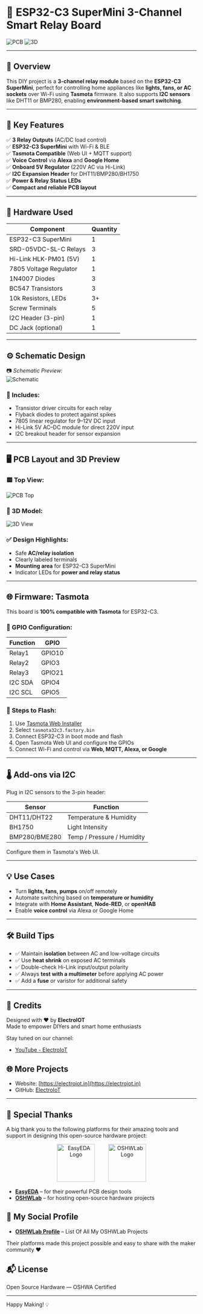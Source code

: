 # 🔌 ESP32-C3 SuperMini 3-Channel Smart Relay Board

![PCB](Image/PCB.JPG)
![3D](Image/PCB_3D.JPG)

---

## 🧠 Overview

This DIY project is a **3-channel relay module** based on the **ESP32-C3 SuperMini**, perfect for controlling home appliances like **lights, fans, or AC sockets** over Wi-Fi using **Tasmota** firmware. It also supports **I2C sensors** like DHT11 or BMP280, enabling **environment-based smart switching**.

---

## 🧩 Key Features

✅ **3 Relay Outputs** (AC/DC load control)  
✅ **ESP32-C3 SuperMini** with Wi-Fi & BLE  
✅ **Tasmota Compatible** (Web UI + MQTT support)  
✅ **Voice Control** via **Alexa** and **Google Home**  
✅ **Onboard 5V Regulator** (220V AC via Hi-Link)  
✅ **I2C Expansion Header** for DHT11/BMP280/BH1750  
✅ **Power & Relay Status LEDs**  
✅ **Compact and reliable PCB layout**

---

## 🔧 Hardware Used

| Component                | Quantity |
|--------------------------|----------|
| ESP32-C3 SuperMini       | 1        |
| SRD-05VDC-SL-C Relays    | 3        |
| Hi-Link HLK-PM01 (5V)    | 1        |
| 7805 Voltage Regulator   | 1        |
| 1N4007 Diodes            | 3        |
| BC547 Transistors        | 3        |
| 10k Resistors, LEDs      | 3+       |
| Screw Terminals          | 5        |
| I2C Header (3-pin)       | 1        |
| DC Jack (optional)       | 1        |

---

## ⚙️ Schematic Design

📷 *Schematic Preview:*  
![Schematic](Image/Schematic.png)

### 🧾 Includes:

- Transistor driver circuits for each relay  
- Flyback diodes to protect against spikes  
- 7805 linear regulator for 9–12V DC input  
- Hi-Link 5V AC–DC module for direct 220V input  
- I2C breakout header for sensor expansion  

---

## 🖥️ PCB Layout and 3D Preview

### 🟨 Top View:
![PCB Top](assets/PCB.JPG)

### 🔵 3D Model:
![3D View](assets/PCB_3D.JPG)

### ✅ Design Highlights:
- Safe **AC/relay isolation**
- Clearly labeled terminals
- **Mounting area** for ESP32-C3 SuperMini
- Indicator LEDs for **power and relay status**

---

## 🌐 Firmware: Tasmota

This board is **100% compatible with Tasmota** for ESP32-C3.

### 🔌 GPIO Configuration:

| Function     | GPIO   |
|--------------|--------|
| Relay1       | GPIO10 |
| Relay2       | GPIO3  |
| Relay3       | GPIO21 |
| I2C SDA      | GPIO4  |
| I2C SCL      | GPIO5  |

### 🔧 Steps to Flash:

1. Use [Tasmota Web Installer](https://tasmota.github.io/install/)
2. Select `tasmota32c3.factory.bin`
3. Connect ESP32-C3 in boot mode and flash
4. Open Tasmota Web UI and configure the GPIOs
5. Connect Wi-Fi and control via **Web, MQTT, Alexa, or Google**

---

## 🌡️ Add-ons via I2C

Plug in I2C sensors to the 3-pin header:

| Sensor       | Function                  |
|--------------|---------------------------|
| DHT11/DHT22  | Temperature & Humidity    |
| BH1750       | Light Intensity           |
| BMP280/BME280| Temp / Pressure / Humidity|

Configure them in Tasmota's Web UI.

---

## 💡 Use Cases

- Turn **lights, fans, pumps** on/off remotely
- Automate switching based on **temperature or humidity**
- Integrate with **Home Assistant**, **Node-RED**, or **openHAB**
- Enable **voice control** via Alexa or Google Home

---

## 🛠️ Build Tips

- ✅ Maintain **isolation** between AC and low-voltage circuits
- ✅ Use **heat shrink** on exposed AC terminals
- ✅ Double-check Hi-Link input/output polarity
- ✅ Always **test with a multimeter** before applying AC power
- ✅ Add a **fuse** or varistor for additional safety

---
## 🙌 Credits

Designed with ❤️ by **ElectroIOT**  
Made to empower DIYers and smart home enthusiasts

Stay tuned on our channel:
- [YouTube - ElectroIoT](https://www.youtube.com/ElectroIoT)

## 🌐 More Projects

- Website: [https://electroiot.in](https://electroiot.in)
- GitHub: [ElectroIoT](https://github.com/ElectroIoT)

---

## 🙏 Special Thanks

A big thank you to the following platforms for their amazing tools and support in designing this open-source hardware project:

<p align="center">
  <img src="Image/EasyEDA.png" alt="EasyEDA Logo" width="100"/>&nbsp;&nbsp;&nbsp;&nbsp;&nbsp;&nbsp;&nbsp;&nbsp;
  <img src="Image/OSHWLab.png" alt="OSHWLab Logo" width="100"/>
</p>

- **[EasyEDA](https://easyeda.com/)** – for their powerful PCB design tools  
- **[OSHWLab](https://oshwlab.com/)** – for hosting open-source hardware projects


## 🙏 My Social Profile
- **[OSHWLab Profile](https://oshwlab.com/manoranjan2050)** – List Of All My OSHWLab Projects

Their platforms made this project possible and easy to share with the maker community ❤️

## 📬 License

Open Source Hardware — OSHWA Certified

---

Happy Making! 💡
